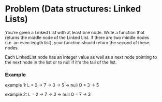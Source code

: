 # Problem (Data structures: Linked Lists)

You're given a Linked List with at least one node. Write a function that returns the middle node of the Linked List. If there are two middle nodes (i.e. an even length list), your function should return the second of these nodes.

Each LinkedList node has an integer value as well as a next node pointing to the next node in the list or to null if it's the tail of the list.

### Example

example 1:
L = 2 -> 7 -> 3 -> 5 -> null
O = 3 -> 5

example 2:
L = 2 -> 7 -> 3 -> null
O = 7 -> 3
